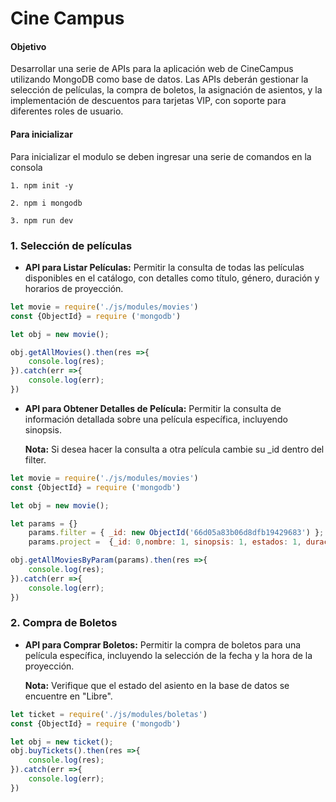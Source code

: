 # Cine Campus



#### Objetivo

Desarrollar una serie de APIs para la aplicación web de CineCampus utilizando MongoDB como base de datos. Las APIs deberán gestionar la selección de películas, la compra de boletos, la asignación de asientos, y la implementación de descuentos para tarjetas VIP, con soporte para diferentes roles de usuario.



#### Para inicializar 

Para inicializar el modulo se deben ingresar una serie de comandos en la consola

```
1. npm init -y

2. npm i mongodb

3. npm run dev
```



### 1. Selección de películas

- **API para Listar Películas:**  Permitir la consulta de todas las películas disponibles en el catálogo, con detalles como título, género, duración y horarios de proyección.

```javascript
let movie = require('./js/modules/movies')
const {ObjectId} = require ('mongodb')

let obj = new movie();

obj.getAllMovies().then(res =>{
    console.log(res);
}).catch(err =>{
    console.log(err);
})
```



- **API para Obtener Detalles de Película:**  Permitir la consulta de información detallada sobre una película específica, incluyendo sinopsis.

  **Nota:**  Si desea hacer la consulta a otra película cambie su _id dentro del filter.

```javascript
let movie = require('./js/modules/movies')
const {ObjectId} = require ('mongodb')

let obj = new movie();

let params = {}
	params.filter = { _id: new ObjectId('66d05a83b06d8dfb19429683') };
    params.project =  {_id: 0,nombre: 1, sinopsis: 1, estados: 1, duracion: 1}

obj.getAllMoviesByParam(params).then(res =>{
    console.log(res);
}).catch(err =>{
    console.log(err);
})
```
### 2. Compra de Boletos

- **API para Comprar Boletos:**  Permitir la compra de boletos para una película específica, incluyendo la selección de la fecha y la hora de la proyección.

    **Nota:**  Verifique que el estado del asiento en la base de datos se encuentre en "Libre".

```javascript
let ticket = require('./js/modules/boletas')
const {ObjectId} = require ('mongodb')

let obj = new ticket();
obj.buyTickets().then(res =>{
    console.log(res);
}).catch(err =>{
    console.log(err);
})
```
